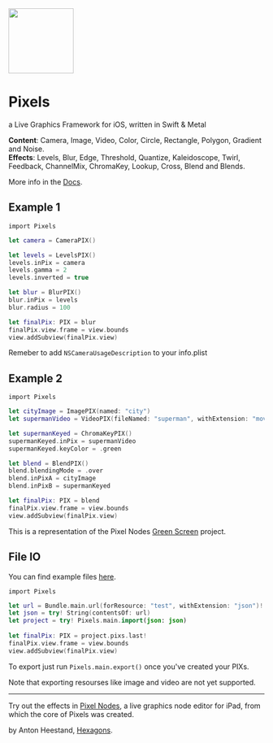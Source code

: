 <img src="https://github.com/anton-hexagons/pixels/raw/master/Assets/pixels_logo_1k_bg.png" width="128"/>

# Pixels
a Live Graphics Framework for iOS, written in Swift & Metal


<b>Content</b>: Camera, Image, Video, Color, Circle, Rectangle, Polygon, Gradient and Noise.
<br>
<b>Effects</b>: Levels, Blur, Edge, Threshold, Quantize, Kaleidoscope, Twirl, Feedback, ChannelMix, ChromaKey, Lookup, Cross, Blend and Blends.

More info in the [Docs](https://github.com/anton-hexagons/pixels/blob/master/DOCS.md).

## Example 1

`import Pixels`

~~~~swift
let camera = CameraPIX()

let levels = LevelsPIX()
levels.inPix = camera
levels.gamma = 2
levels.inverted = true

let blur = BlurPIX()
blur.inPix = levels
blur.radius = 100

let finalPix: PIX = blur
finalPix.view.frame = view.bounds
view.addSubview(finalPix.view)
~~~~ 

Remeber to add `NSCameraUsageDescription` to your info.plist

## Example 2

`import Pixels`

~~~~swift
let cityImage = ImagePIX(named: "city")
let supermanVideo = VideoPIX(fileNamed: "superman", withExtension: "mov")

let supermanKeyed = ChromaKeyPIX()
supermanKeyed.inPix = supermanVideo
supermanKeyed.keyColor = .green

let blend = BlendPIX()
blend.blendingMode = .over
blend.inPixA = cityImage
blend.inPixB = supermanKeyed

let finalPix: PIX = blend
finalPix.view.frame = view.bounds
view.addSubview(finalPix.view)
~~~~ 

This is a representation of the Pixel Nodes [Green Screen](http://pixelnodes.net/pixelshare/project/?id=3E292943-194A-426B-A624-BAAF423D17C1) project.

## File IO

You can find example files [here](https://github.com/anton-hexagons/Pixels/tree/master/Assets/Examples).

`import Pixels`

~~~~swift
let url = Bundle.main.url(forResource: "test", withExtension: "json")!
let json = try! String(contentsOf: url)
let project = try! Pixels.main.import(json: json)
    
let finalPix: PIX = project.pixs.last!
finalPix.view.frame = view.bounds
view.addSubview(finalPix.view)
~~~~ 

To export just run `Pixels.main.export()` once you've created your PIXs.

Note that exporting resourses like image and video are not yet supported.

--- 

Try out the effects in [Pixel Nodes](http://pixelnodes.net/), a live graphics node editor for iPad, from which the core of Pixels was created.

by Anton Heestand, [Hexagons](http://hexagons.se/).
